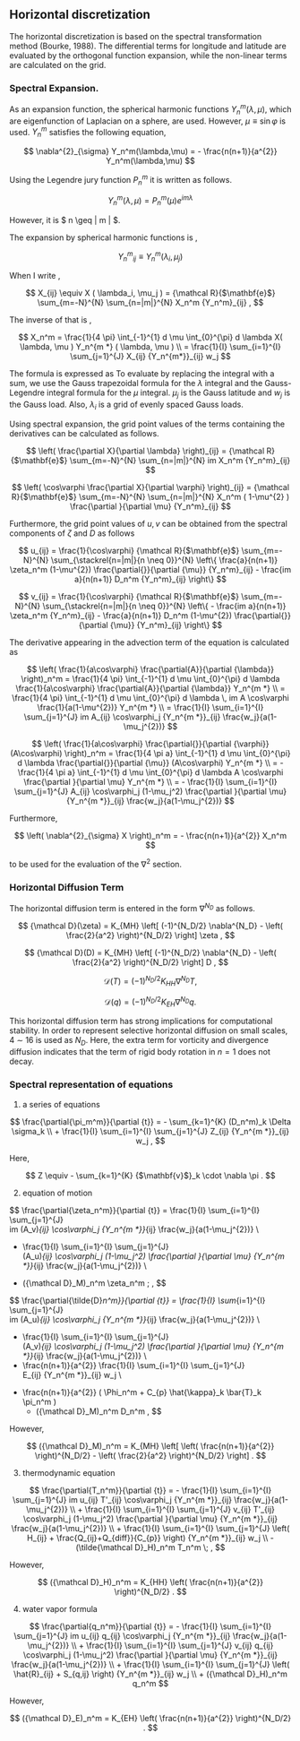 ## Horizontal discretization

The horizontal discretization is based on the spectral transformation method (Bourke, 1988). The differential terms for longitude and latitude are evaluated by the orthogonal function expansion, while the non-linear terms are calculated on the grid.

### Spectral Expansion.

As an expansion function, the spherical harmonic functions $Y_n^m(\lambda,\mu)$, which are eigenfunction of Laplacian on a sphere, are used. However, $\mu \equiv \sin\varphi$ is used. $Y_n^m$ satisfies the following equation,

$$
\nabla^{2}_{\sigma} Y_n^m(\lambda,\mu) 
= - \frac{n(n+1)}{a^{2}} Y_n^m(\lambda,\mu) 
$$


Using the Legendre jury function $P_n^m$ it is written as follows.

$$
Y_n^m(\lambda,\mu) = P_n^m (\mu) e^{im \lambda}
$$


However, it is $ n \geq | m | $.

The expansion by spherical harmonic functions is ,

$$
   {Y_n^m}_{ij} \equiv Y_n^m ( \lambda_i, \mu_j )
$$


When I write ,

$$
  X_{ij} \equiv X ( \lambda_i, \mu_j )
  =  {\mathcal R}{$\mathbf{e}$} \sum_{m=-N}^{N} \sum_{n=|m|}^{N} 
        X_n^m {Y_n^m}_{ij} ,
$$


The inverse of that is ,

$$
  X_n^m 
         =  \frac{1}{4 \pi} 
             \int_{-1}^{1} d \mu \int_{0}^{\pi} d \lambda 
               X( \lambda, \mu ) Y_n^{m *} ( \lambda, \mu ) \\
         =  \frac{1}{I} \sum_{i=1}^{I} \sum_{j=1}^{J}  
               X_{ij} {Y_n^{m*}}_{ij} w_j 
$$



The formula is expressed as To evaluate by replacing the integral with a sum, we use the Gauss trapezoidal formula for the $\lambda$ integral and the Gauss-Legendre integral formula for the $\mu$ integral. $\mu_j$ is the Gauss latitude and $w_j$ is the Gauss load. Also, $\lambda_i$ is a grid of evenly spaced Gauss loads.

Using spectral expansion, the grid point values of the terms containing the derivatives can be calculated as follows.

$$
        \left(  \frac{\partial X}{\partial \lambda} \right)_{ij}
     =  
        {\mathcal R}{$\mathbf{e}$} \sum_{m=-N}^{N} \sum_{n=|m|}^{N} 
       im X_n^m {Y_n^m}_{ij}
$$


$$
   \left( \cos\varphi \frac{\partial X}{\partial \varphi} \right)_{ij}
     =  {\mathcal R}{$\mathbf{e}$} \sum_{m=-N}^{N} \sum_{n=|m|}^{N} 
       X_n^m 
       ( 1-\mu^{2} ) \frac{\partial }{\partial \mu} {Y_n^m}_{ij}
$$


Furthermore, the grid point values of $u,v$ can be obtained from the spectral components of $\zeta$ and $D$ as follows

$$
  u_{ij}
  = \frac{1}{\cos\varphi}
     {\mathcal R}{$\mathbf{e}$} \sum_{m=-N}^{N} 
                       \sum_{\stackrel{n=|m|}{n \neq 0}}^{N} 
    \left\{
             \frac{a}{n(n+1)} \zeta_n^m 
            (1-\mu^{2}) \frac{\partial{}}{\partial {\mu}} {Y_n^m}_{ij}
          -  \frac{im a}{n(n+1)} D_n^m {Y_n^m}_{ij}
    \right\}
$$


$$
  v_{ij}
  = \frac{1}{\cos\varphi}
   {\mathcal R}{$\mathbf{e}$} \sum_{m=-N}^{N}
                     \sum_{\stackrel{n=|m|}{n \neq 0}}^{N}
    \left\{
          -  \frac{im a}{n(n+1)} \zeta_n^m {Y_n^m}_{ij}
          -  \frac{a}{n(n+1)} D_n^m 
            (1-\mu^{2}) \frac{\partial{}}{\partial {\mu}} {Y_n^m}_{ij}
    \right\}
$$


The derivative appearing in the advection term of the equation is calculated as

$$
  \left( \frac{1}{a\cos\varphi} \frac{\partial{A}}{\partial {\lambda}} \right)_n^m 
   =  \frac{1}{4 \pi} 
        \int_{-1}^{1} d \mu \int_{0}^{\pi} d \lambda 
          \frac{1}{a\cos\varphi} \frac{\partial{A}}{\partial {\lambda}} Y_n^{m *} \\
   =  \frac{1}{4 \pi} 
        \int_{-1}^{1} d \mu \int_{0}^{\pi} d \lambda \,
          im A \cos\varphi \frac{1}{a(1-\mu^{2})} Y_n^{m *} \\
   =  \frac{1}{I} \sum_{i=1}^{I} \sum_{j=1}^{J}  
          im A_{ij} \cos\varphi_j
          {Y_n^{m *}}_{ij} \frac{w_j}{a(1-\mu_j^{2})} 
$$




$$
  \left( \frac{1}{a\cos\varphi} 
         \frac{\partial{}}{\partial {\varphi}} (A\cos\varphi) \right)_n^m 
    =  \frac{1}{4 \pi a} 
         \int_{-1}^{1} d \mu \int_{0}^{\pi} d \lambda 
           \frac{\partial{}}{\partial {\mu}} (A\cos\varphi) Y_n^{m *}  \\
    =  - \frac{1}{4 \pi a} 
         \int_{-1}^{1} d \mu \int_{0}^{\pi} d \lambda 
           A \cos\varphi \frac{\partial }{\partial \mu} Y_n^{m *}
            \\
   =  - \frac{1}{I} \sum_{i=1}^{I} \sum_{j=1}^{J}  
          A_{ij}  \cos\varphi_j
          (1-\mu_j^2)  \frac{\partial }{\partial \mu} 
          {Y_n^{m *}}_{ij} \frac{w_j}{a(1-\mu_j^{2})} 
$$




Furthermore,

$$
     \left( \nabla^{2}_{\sigma} X \right)_n^m
       =  - \frac{n(n+1)}{a^{2}} X_n^m
$$


to be used for the evaluation of the $\nabla^2$ section.

### Horizontal Diffusion Term

The horizontal diffusion term is entered in the form $\nabla^{N_D}$ as follows.

$$
  {\mathcal D}(\zeta) = K_{MH} 
                      \left[ (-1)^{N_D/2} \nabla^{N_D}
                              - \left( \frac{2}{a^2} \right)^{N_D/2} 
                      \right]
                    \zeta ,
$$


$$
     {\mathcal D}(D) = K_{MH} 
                      \left[ (-1)^{N_D/2} \nabla^{N_D}
                              - \left( \frac{2}{a^2} \right)^{N_D/2} 
                      \right]
                    D ,
$$


$$
    {\mathcal D}(T) = (-1)^{N_D/2} K_{HH} \nabla^{N_D} T ,
$$


$$
    {\mathcal D}(q) = (-1)^{N_D/2} K_{EH} \nabla^{N_D} q .
$$


This horizontal diffusion term has strong implications for computational stability. In order to represent selective horizontal diffusion on small scales, 4 $\sim$ 16 is used as $N_D$. Here, the extra term for vorticity and divergence diffusion indicates that the term of rigid body rotation in $n=1$ does not decay.

### Spectral representation of equations

1. a series of equations

$$
  \frac{\partial{\pi_m^m}}{\partial {t}}
  =  - \sum_{k=1}^{K} (D_n^m)_k \Delta  \sigma_k  \\
     + \frac{1}{I} \sum_{i=1}^{I} \sum_{j=1}^{J}  
               Z_{ij} {Y_n^{m *}}_{ij} w_j  ,
$$



 Here,

$$
Z \equiv - \sum_{k=1}^{K} {$\mathbf{v}$}_k \cdot \nabla \pi .
$$


2. equation of motion

$$
  \frac{\partial{\zeta_n^m}}{\partial {t}} 
   =  \frac{1}{I} \sum_{i=1}^{I} \sum_{j=1}^{J}  
          im (A_v)_{ij} \cos\varphi_j
          {Y_n^{m *}}_{ij}
         \frac{w_j}{a(1-\mu_j^{2})} 
          \\
   +    \frac{1}{I} \sum_{i=1}^{I} \sum_{j=1}^{J}  
          (A_u)_{ij} \cos\varphi_j
          (1-\mu_j^2) 
          \frac{\partial }{\partial \mu} {Y_n^{m *}}_{ij}
          \frac{w_j}{a(1-\mu_j^{2})} 
          \\ 
   -   ({\mathcal D}_M)_n^m \zeta_n^m  \; ,
$$




$$
  \frac{\partial{\tilde{D}_n^m}}{\partial {t}} 
   =  \frac{1}{I} \sum_{i=1}^{I} \sum_{j=1}^{J}  
          im (A_u)_{ij} \cos\varphi_j
          {Y_n^{m *}}_{ij}
         \frac{w_j}{a(1-\mu_j^{2})} 
          \\
   -    \frac{1}{I} \sum_{i=1}^{I} \sum_{j=1}^{J}  
          (A_v)_{ij} \cos\varphi_j
          (1-\mu_j^2) 
          \frac{\partial }{\partial \mu} {Y_n^{m *}}_{ij}
          \frac{w_j}{a(1-\mu_j^{2})} 
          \\
   -   \frac{n(n+1)}{a^{2}} 
         \frac{1}{I} \sum_{i=1}^{I} \sum_{j=1}^{J}  
          E_{ij} {Y_n^{m *}}_{ij} w_j
          \\ 
   +   \frac{n(n+1)}{a^{2}} 
          ( \Phi_n^m + C_{p} \hat{\kappa}_k \bar{T}_k \pi_n^m ) 
          -  ({\mathcal D}_M)_n^m D_n^m  ,
$$





 However,

$$
({\mathcal D}_M)_n^m = K_{MH} \left[ 
                            \left( \frac{n(n+1)}{a^{2}} \right)^{N_D/2}
                            - \left( \frac{2}{a^2} \right)^{N_D/2}
                            \right]  .
$$


3. thermodynamic equation

$$
  \frac{\partial{T_n^m}}{\partial {t}}
   =  - \frac{1}{I} \sum_{i=1}^{I} \sum_{j=1}^{J}  
          im u_{ij} T'_{ij} \cos\varphi_j
          {Y_n^{m *}}_{ij}
         \frac{w_j}{a(1-\mu_j^{2})} 
          \\
     + \frac{1}{I} \sum_{i=1}^{I} \sum_{j=1}^{J}  
          v_{ij} T'_{ij} \cos\varphi_j
          (1-\mu_j^2) 
          \frac{\partial }{\partial \mu} {Y_n^{m *}}_{ij}
          \frac{w_j}{a(1-\mu_j^{2})} 
          \\
     + \frac{1}{I} \sum_{i=1}^{I} \sum_{j=1}^{J}  
          \left( H_{ij} + \frac{Q_{ij}+Q_{diff}}{C_{p}} \right)
          {Y_n^{m *}}_{ij} w_j
          \\ 
     - (\tilde{\mathcal D}_H)_n^m T_n^m \; ,
$$





 However,

$$
({\mathcal D}_H)_n^m 
   =  K_{HH} \left( \frac{n(n+1)}{a^{2}} \right)^{N_D/2} .
$$


4. water vapor formula

$$
  \frac{\partial{q_n^m}}{\partial {t}}
   =  - \frac{1}{I} \sum_{i=1}^{I} \sum_{j=1}^{J}  
          im u_{ij} q_{ij} \cos\varphi_j
          {Y_n^{m *}}_{ij} \frac{w_j}{a(1-\mu_j^{2})} 
          \\
     + \frac{1}{I} \sum_{i=1}^{I} \sum_{j=1}^{J}  
          v_{ij} q_{ij} \cos\varphi_j
          (1-\mu_j^2) 
          \frac{\partial }{\partial \mu} {Y_n^{m *}}_{ij}
          \frac{w_j}{a(1-\mu_j^{2})} 
          \\
     + \frac{1}{I} \sum_{i=1}^{I} \sum_{j=1}^{J}  
          \left( \hat{R}_{ij} + S_{q,ij} \right)
          {Y_n^{m *}}_{ij} w_j
          \\ 
     + ({\mathcal D}_H)_n^m q_n^m
$$





 However,

$$
({\mathcal D}_E)_n^m 
   =  K_{EH} \left( \frac{n(n+1)}{a^{2}} \right)^{N_D/2} .
$$

